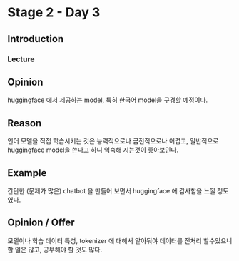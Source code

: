 # Stage 2 - Day 3

## Introduction

### Lecture

## Opinion

huggingface 에서 제공하는 model, 특히 한국어 model을 구경할 예정이다.

## Reason

언어 모델을 직접 학습시키는 것은 능력적으로나 금전적으로나 어렵고, 일반적으로 huggingface model을 쓴다고 하니 익숙해 지는것이 좋아보인다.

## Example

간단한 (문제가 많은) chatbot 을 만들어 보면서 huggingface 에 감사함을 느낄 정도였다.

## Opinion / Offer

모델이나 학습 데이터 특성, tokenizer 에 대해서 알아둬야 데이터를 전처리 할수있으니 할 일은 많고, 공부해야 할 것도 많다.
